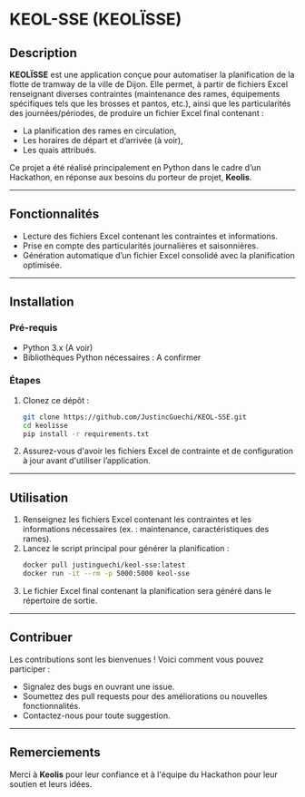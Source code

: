 # KEOL-SSE (KEOLÏSSE)

## Description
**KEOLÏSSE** est une application conçue pour automatiser la planification de la flotte de tramway de la ville de Dijon. Elle permet, à partir de fichiers Excel renseignant diverses contraintes (maintenance des rames, équipements spécifiques tels que les brosses et pantos, etc.), ainsi que les particularités des journées/périodes, de produire un fichier Excel final contenant : 
- La planification des rames en circulation,
- Les horaires de départ et d’arrivée (à voir),
- Les quais attribués.

Ce projet a été réalisé principalement en Python dans le cadre d’un Hackathon, en réponse aux besoins du porteur de projet, **Keolis**.

---

## Fonctionnalités
- Lecture des fichiers Excel contenant les contraintes et informations.
- Prise en compte des particularités journalières et saisonnières.
- Génération automatique d’un fichier Excel consolidé avec la planification optimisée.

---

## Installation
### Pré-requis
- Python 3.x (A voir)
- Bibliothèques Python nécessaires :
  A confirmer

### Étapes
1. Clonez ce dépôt :
   ```bash
   git clone https://github.com/JustincGuechi/KEOL-SSE.git
   cd keolisse
   pip install -r requirements.txt
   ```
2. Assurez-vous d'avoir les fichiers Excel de contrainte et de configuration à jour avant d'utiliser l’application.

---

## Utilisation
1. Renseignez les fichiers Excel contenant les contraintes et les informations nécessaires (ex. : maintenance, caractéristiques des rames).
2. Lancez le script principal pour générer la planification :
   ```bash
   docker pull justinguechi/keol-sse:latest
   docker run -it --rm -p 5000:5000 keol-sse
   ```
3. Le fichier Excel final contenant la planification sera généré dans le répertoire de sortie.

---

## Contribuer
Les contributions sont les bienvenues ! Voici comment vous pouvez participer :
- Signalez des bugs en ouvrant une issue.
- Soumettez des pull requests pour des améliorations ou nouvelles fonctionnalités.
- Contactez-nous pour toute suggestion.

---


## Remerciements
Merci à **Keolis** pour leur confiance et à l'équipe du Hackathon pour leur soutien et leurs idées.
